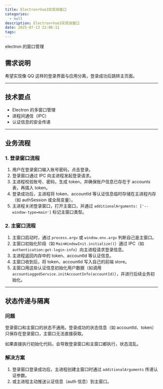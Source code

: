```yaml
---
title: Electron+Vue3实现双窗口
categories:
  - null
description: Electron+Vue3实现双窗口
date: 2025-07-13 22:06:11
tags:
---
```


electron 的窗口管理  
## 需求说明

希望实现像 QQ 这样的登录界面与应用分离，登录成功后跳转主页面。

---

## 技术要点

- Electron 的多窗口管理
- 进程间通信（IPC）
- 认证信息的安全传递

---

## 业务流程

### 1. 登录窗口流程

1. 用户在登录窗口输入账号密码，点击登录。
2. 登录窗口通过 IPC 向主进程发起登录请求。
3. 主进程校验账号、密码，生成 token，并确保账户信息已存在于 accounts 表，再插入 token。
4. 登录成功后，主进程将 token、accountId 等认证信息临时存储在主进程内存（如 authSession 或全局变量）。
5. 主进程关闭登录窗口，打开主窗口，并通过 `additionalArguments: ['--window-type=main']` 标记主窗口类型。

### 2. 主窗口流程

1. 主窗口启动时，通过 `process.argv` 或 `window.env.argv` 判断自己是主窗口。
2. 主窗口初始化阶段（如 `MainWindowInit.initialize()`）通过 IPC（如 `authentication:get-login-info`）向主进程请求登录信息。
3. 主进程返回内存中的 token、accountId 等认证信息。
4. 主窗口收到后，将 token、accountId 写入自己的前端 store。
5. 主窗口用这些认证信息初始化用户数据（如调用 `accountLoggedService.initAccountInfo(accountId)`），并进行后续业务初始化。

---

## 状态传递与隔离

### 问题

登录窗口和主窗口的状态不通用。登录成功的状态信息（如 accountId、token）只保存在登录窗口，主窗口无法直接获取。

如果直接执行初始化代码，会导致登录窗口和主窗口都执行，状态混乱。

### 解决方案

1. 登录窗口登录成功后，主进程创建主窗口时通过 `additionalArguments` 传递认证参数。
2. 或主进程主动推送认证信息（auth 信息）到主窗口。